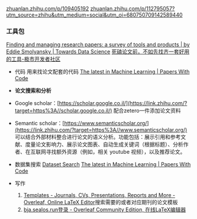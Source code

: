 [zhuanlan.zhihu.com/p/109405192](https://zhuanlan.zhihu.com/p/109405192)
[zhuanlan.zhihu.com/p/112795057?utm_source=zhihu&utm_medium=social&utm_oi=680750709142589440](https://zhuanlan.zhihu.com/p/112795057?utm_source=zhihu&utm_medium=social&utm_oi=680750709142589440)

### 工具包

[Finding and managing research papers: a survey of tools and products | by Eddie Smolyansky | Towards Data Science](https://towardsdatascience.com/finding-and-managing-research-papers-a-survey-of-tools-and-products-9151810d1b4d)
[死磕论文前，不如先找齐一套好用的工具-极市开发者社区](https://www.cvmart.net/community/detail/4094)

- 代码
  用来找论文配套的代码
  [The latest in Machine Learning | Papers With Code](https://paperswithcode.com/)

- **论文搜索和分析**
- Google scholar：[https://scholar.google.co.il/](https://link.zhihu.com/?target=https%3A//scholar.google.co.il/)
  配合zetero一件添加论文资料

- Semantic scholar：[https://www.semanticscholar.org/](https://link.zhihu.com/?target=https%3A//www.semanticscholar.org/)
  可以结合外部材料整合进行论文的语义分析。功能包括：展示引用和参考文献、度量论文影响力、展示论文图表、自动生成关键词（根据标题）、分析作者、在互联网寻找额外资源（例如，相关 youtube 视频），以及推荐论文。

- 数据集搜索
  [Dataset Search](https://datasetsearch.research.google.com/)
  [The latest in Machine Learning | Papers With Code](https://paperswithcode.com/)

- 写作
  1.  [Templates - Journals, CVs, Presentations, Reports and More - Overleaf, Online LaTeX Editor](https://www.overleaf.com/latex/templates)搜索需要的或者对应期刊的论文模板
  2.  [bja.sealos.run](https://bja.sealos.run/)[登录 - Overleaf Community Edition, 在线LaTeX编辑器](https://overleaf-eytmcfsx.bja.sealos.run/project)

